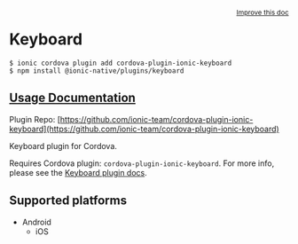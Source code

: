 <a style="float:right;font-size:12px;" href="http://github.com/danielsogl/awesome-cordova-plugins/edit/master/src/@awesome-cordova-plugins/plugins/keyboard/index.ts#L14">
  Improve this doc
</a>

# Keyboard

```
$ ionic cordova plugin add cordova-plugin-ionic-keyboard
$ npm install @ionic-native/plugins/keyboard
```

## [Usage Documentation](https://ionicframework.com/docs/native/keyboard/)

Plugin Repo: [https://github.com/ionic-team/cordova-plugin-ionic-keyboard](https://github.com/ionic-team/cordova-plugin-ionic-keyboard)

Keyboard plugin for Cordova.

Requires Cordova plugin: `cordova-plugin-ionic-keyboard`. For more info, please see the [Keyboard plugin docs](https://github.com/ionic-team/cordova-plugin-ionic-keyboard).

## Supported platforms

- Android
  - iOS
